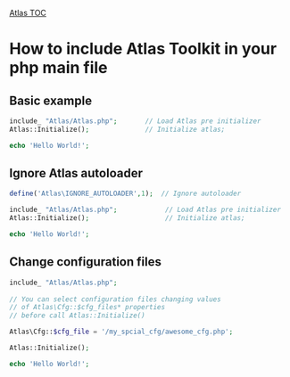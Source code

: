 [Atlas TOC](-Table_of_contens_.md)

# How to include Atlas Toolkit in your php main file

## Basic example 

```php
include_ "Atlas/Atlas.php";       // Load Atlas pre initializer
Atlas::Initialize();              // Initialize atlas;

echo 'Hello World!';             
```



## Ignore Atlas autoloader
```php
define('Atlas\IGNORE_AUTOLOADER',1);  // Ignore autoloader

include_ "Atlas/Atlas.php";            // Load Atlas pre initializer
Atlas::Initialize();                   // Initialize atlas;

echo 'Hello World!';             
```


## Change configuration files

```php
include_ "Atlas/Atlas.php";            
                                       
// You can select configuration files changing values 
// of Atlas\Cfg::$cfg_files* properties 
// before call Atlas::Initialize()

Atlas\Cfg::$cfg_file = '/my_spcial_cfg/awesome_cfg.php';

Atlas::Initialize();  

echo 'Hello World!';             
```

 